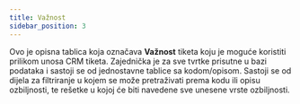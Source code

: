 ```yaml
---
title: Važnost 
sidebar_position: 3
---
```


Ovo je opisna tablica koja označava **Važnost** tiketa koju je moguće koristiti prilikom unosa CRM tiketa. Zajednička je za sve tvrtke prisutne u bazi podataka i sastoji se od jednostavne tablice sa kodom/opisom. 
Sastoji se od dijela za filtriranje u kojem se može pretraživati prema kodu ili opisu ozbiljnosti, te rešetke u kojoj će biti navedene sve unesene vrste ozbiljnosti.


